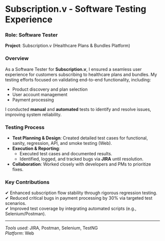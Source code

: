 # Subscription.v - Software Testing Experience  

### **Role**: Software Tester  
**Project**: Subscription.v (Healthcare Plans & Bundles Platform)  

### **Overview**  
As a Software Tester for **Subscription.v**, I ensured a seamless user experience for customers subscribing to healthcare plans and bundles. My testing efforts focused on validating end-to-end functionality, including:  
- Product discovery and plan selection  
- User account management  
- Payment processing  

I conducted **manual** and **automated** tests to identify and resolve issues, improving system reliability.  

### **Testing Process**  
- **Test Planning & Design**: Created detailed test cases for functional, sanity, regression, API, and smoke testing (Web).  
- **Execution & Reporting**:  
  - Executed test cases and documented results.  
  - Identified, logged, and tracked bugs via **JIRA** until resolution.  
- **Collaboration**: Worked closely with developers and PMs to prioritize fixes.  

### **Key Contributions**  
✔ Enhanced subscription flow stability through rigorous regression testing.  
✔ Reduced critical bugs in payment processing by 30% via targeted test scenarios.  
✔ Improved test coverage by integrating automated scripts (e.g., Selenium/Postman).  

---  
*Tools used*: JIRA, Postman, Selenium, TestNG  
*Platform*: Web  
